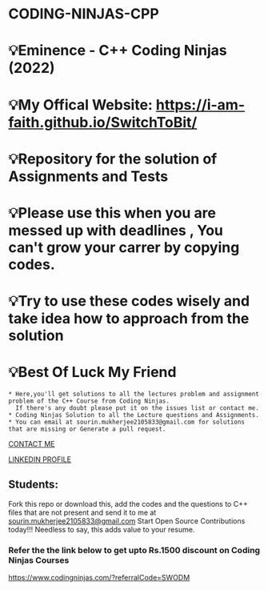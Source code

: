 # CODING-NINJAS-CPP

# 💡Eminence - C++ Coding Ninjas (2022)
# 💡My Offical Website: https://i-am-faith.github.io/SwitchToBit/
# 💡Repository for the solution of Assignments and Tests
# 💡Please use this when you are messed up with deadlines , You can't grow your carrer by copying codes.
# 💡Try to use these codes wisely and take idea how to approach from the solution
# 💡Best Of Luck My Friend
  
  
```
* Here,you'll get solutions to all the lectures problem and assignment problem of the C++ Course from Coding Ninjas.
  If there's any doubt please put it on the issues list or contact me.
* Coding Ninjas Solution to all the Lecture questions and Assignments.
* You can email at sourin.mukherjee2105833@gmail.com for solutions that are missing or Generate a pull request.
```

 <p><i class="fa fa-envelope fa-fw w3-margin-right w3-large w3-text-teal"></i><a
                href="https://mail.google.com/mail/u/0/?fs=1&tf=cm&source=mailto&to=sourin.mukherjee2105833@gmail.com"
                target="_blank">CONTACT ME</a></p>
                
 <p><i class="fa fa-envelope fa-fw w3-margin-right w3-large w3-text-teal"></i><a
                href="https://www.linkedin.com/in/sourin-mukherjee2105833"
                target="_blank">LINKEDIN PROFILE</a></p>



## Students:

Fork this repo or download this, add the codes and the questions to C++ files that are not present and send it to me at sourin.mukherjee2105833@gmail.com Start Open Source Contributions today!!! Needless to say, this adds value to your resume.


### Refer the the link below to get upto Rs.1500 discount on Coding Ninjas Courses
https://www.codingninjas.com/?referralCode=SWODM


